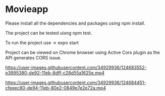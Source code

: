 # Movieapp

Please install all the dependencies and packages using npm install.

The project can be tested uisng npm test. 

To run the project use -> expo start

Project can be viewed on Chrome browser using Active Cors plugin as the API generates CORS issue.


https://user-images.githubusercontent.com/34929936/124683552-e3995380-de92-11eb-8dff-c28d55a1625e.mp4



https://user-images.githubusercontent.com/34929936/124684451-cfeeec80-de94-11eb-80e2-0849e7e2e72a.mp4

